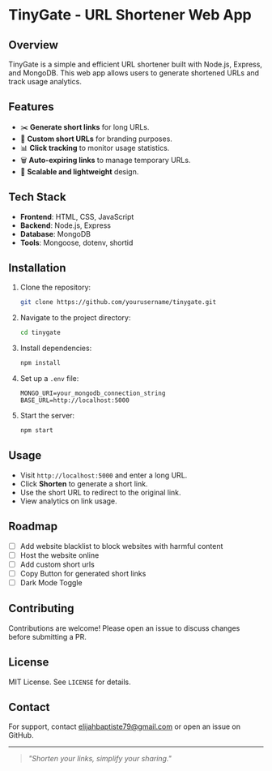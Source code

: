 # TinyGate - URL Shortener Web App

## Overview
TinyGate is a simple and efficient URL shortener built with Node.js, Express, and MongoDB. This web app allows users to generate shortened URLs and track usage analytics.

## Features
- ✂️ **Generate short links** for long URLs.
- 🔗 **Custom short URLs** for branding purposes.
- 📊 **Click tracking** to monitor usage statistics.
- 🗑 **Auto-expiring links** to manage temporary URLs.
- 🚀 **Scalable and lightweight** design.

## Tech Stack
- **Frontend**: HTML, CSS, JavaScript
- **Backend**: Node.js, Express
- **Database**: MongoDB
- **Tools**: Mongoose, dotenv, shortid

## Installation
1. Clone the repository:
   ```sh
   git clone https://github.com/yourusername/tinygate.git
   ```
2. Navigate to the project directory:
   ```sh
   cd tinygate
   ```
3. Install dependencies:
   ```sh
   npm install
   ```
4. Set up a `.env` file:
   ```env
   MONGO_URI=your_mongodb_connection_string
   BASE_URL=http://localhost:5000
   ```
5. Start the server:
   ```sh
   npm start
   ```

## Usage
- Visit `http://localhost:5000` and enter a long URL.
- Click **Shorten** to generate a short link.
- Use the short URL to redirect to the original link.
- View analytics on link usage.

## Roadmap
- [ ] Add website blacklist to block websites with harmful content
- [ ] Host the website online
- [ ] Add custom short urls
- [ ] Copy Button for generated short links
- [ ] Dark Mode Toggle

## Contributing
Contributions are welcome! Please open an issue to discuss changes before submitting a PR.

## License
MIT License. See `LICENSE` for details.

## Contact
For support, contact elijahbaptiste79@gmail.com or open an issue on GitHub.

---

> *"Shorten your links, simplify your sharing."*

